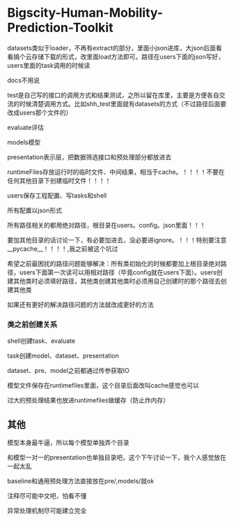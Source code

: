 # Bigscity-Human-Mobility-Prediction-Toolkit

datasets类似于loader，不再有extract的部分，里面小json进库，大json后面看看搞个云存储下载的形式，改里面load方法即可。路径在users下面的json写好，users里面的task调用的时候读

docs不用说

test是自己写的接口的调用方式和结果测试，之所以留在库里，主要是方便各自交流的时候清楚调用方式。比如shh_test里面就有datasets的方式（不过路径后面要改成users那个文件的）

evaluate评估

models模型

presentation表示层，把数据筛选接口和预处理部分都放进去

runtimeFiles存放运行时的临时文件、中间结果，相当于cache。！！！！不要在任何其他目录下创建临时文件！！！！

users保存工程配置、写tasks和shell

所有配置以json形式

所有路径相关的都用绝对路径，根目录在users。config。json里面！！！

要加其他目录的话讨论一下，有必要加进去，没必要进ignore。！！！特别要注意\_\_pycache\_\_！！！！,我之前被这个坑过

希望之前最困扰的路径问题能够解决：所有类初始化的时候都要加上根目录绝对路径，users下面第一次读可以用相对路径（毕竟config就在users下面）。users创建其他类时必须填好路径，其他类创建其他类时必须用自己创建时的那个路径去创建其他类

如果还有更好的解决路径问题的方法就改成更好的方法

### 类之前创建关系

shell创建task、evaluate

task创建model、dataset、presentation

dataset、pre、model之前都通过传参获取IO

模型文件保存在runtimefiles里面，这个目录后面改叫cache感觉也可以

过大的预处理结果也放进runtimefiles做缓存（防止炸内存）

## 其他

模型本身最牛逼，所以每个模型单独弄个目录

和模型一对一的presentation也单独目录吧，这个下午讨论一下，我个人感觉放在一起太乱

baseline和通用预处理方法直接放在pre/,models/就ok

注释尽可能中文吧，怕看不懂

异常处理机制尽可能建立完全